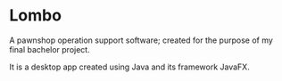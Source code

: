 # Lombo
A pawnshop operation support software; created for the purpose of my final bachelor project.

It is a desktop app created using Java and its framework JavaFX. 
